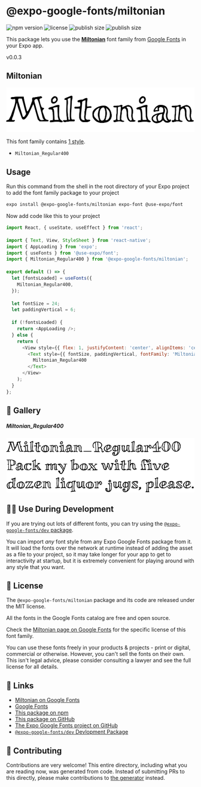 # @expo-google-fonts/miltonian

![npm version](https://flat.badgen.net/npm/v/@expo-google-fonts/miltonian)
![license](https://flat.badgen.net/github/license/expo/google-fonts)
![publish size](https://flat.badgen.net/packagephobia/install/@expo-google-fonts/miltonian)
![publish size](https://flat.badgen.net/packagephobia/publish/@expo-google-fonts/miltonian)

This package lets you use the [**Miltonian**](https://fonts.google.com/specimen/Miltonian) font family from [Google Fonts](https://fonts.google.com/) in your Expo app.

v0.0.3

## Miltonian

![Miltonian](./font-family.png)

This font family contains [1 style](#-gallery).

- `Miltonian_Regular400`

## Usage

Run this command from the shell in the root directory of your Expo project to add the font family package to your project
```sh
expo install @expo-google-fonts/miltonian expo-font @use-expo/font
```

Now add code like this to your project
```js
import React, { useState, useEffect } from 'react';

import { Text, View, StyleSheet } from 'react-native';
import { AppLoading } from 'expo';
import { useFonts } from '@use-expo/font';
import { Miltonian_Regular400 } from '@expo-google-fonts/miltonian';

export default () => {
  let [fontsLoaded] = useFonts({
    Miltonian_Regular400,
  });

  let fontSize = 24;
  let paddingVertical = 6;

  if (!fontsLoaded) {
    return <AppLoading />;
  } else {
    return (
      <View style={{ flex: 1, justifyContent: 'center', alignItems: 'center' }}>
        <Text style={{ fontSize, paddingVertical, fontFamily: 'Miltonian_Regular400' }}>
          Miltonian_Regular400
        </Text>
      </View>
    );
  }
};

```

## 🔡 Gallery

##### Miltonian_Regular400
![Miltonian_Regular400](./39ba52477439aa52410287a79a2d8064fb7b18f82af5f6ae22fd50b70e31d96c.ttf.png)


## 👩‍💻 Use During Development

If you are trying out lots of different fonts, you can try using the [`@expo-google-fonts/dev` package](https://github.com/expo/google-fonts/tree/master/font-packages/dev#readme).

You can import *any* font style from any Expo Google Fonts package from it. It will load the fonts
over the network at runtime instead of adding the asset as a file to your project, so it may take longer
for your app to get to interactivity at startup, but it is extremely convenient
for playing around with any style that you want.

## 📖 License

The `@expo-google-fonts/miltonian` package and its code are released under the MIT license.

All the fonts in the Google Fonts catalog are free and open source.

Check the [Miltonian page on Google Fonts](https://fonts.google.com/specimen/Miltonian) for the specific license of this font family.

You can use these fonts freely in your products & projects - print or digital, commercial or otherwise. However, you can't sell the fonts on their own. This isn't legal advice, please consider consulting a lawyer and see the full license for all details.

## 🔗 Links

- [Miltonian on Google Fonts](https://fonts.google.com/specimen/Miltonian)
- [Google Fonts](https://fonts.google.com/)
- [This package on npm](https://www.npmjs.com/package/@expo-google-fonts/miltonian)
- [This package on GitHub](https://github.com/expo/google-fonts/tree/master/font-packages/miltonian)
- [The Expo Google Fonts project on GitHub](https://github.com/expo/google-fonts)
- [`@expo-google-fonts/dev` Devlopment Package](https://github.com/expo/google-fonts/tree/master/font-packages/dev)


## 🤝 Contributing

Contributions are very welcome! This entire directory, including what you are reading now, was generated from code. Instead of submitting PRs to this directly, please make contributions to [the generator](https://github.com/expo/google-fonts/tree/master/packages/generator) instead.
